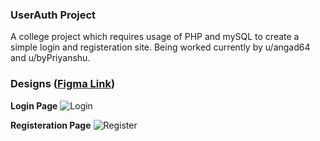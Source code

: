 ### UserAuth Project
A college project which requires usage of PHP and mySQL to create a simple login and registeration site. Being worked currently by u/angad64 and u/byPriyanshu. 

### Designs ([Figma Link](https://www.figma.com/files/team/1332287089796025322/Angad-Katuwal's-team?fuid=1059876756677196089]](https://www.figma.com/files/team/1332287089796025322/Angad-Katuwal's-team?fuid=1059876756677196089)))
  
**Login Page**
![Login](https://i.ibb.co/cT8HMMK/Login-Page.png)

**Registeration Page**
![Register](https://i.ibb.co/68NLpjG/Register-Page.png)
